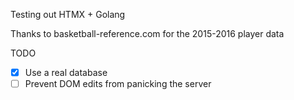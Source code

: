 Testing out HTMX + Golang

Thanks to basketball-reference.com for the 2015-2016 player data

TODO
- [x] Use a real database
- [ ] Prevent DOM edits from panicking the server
